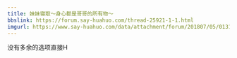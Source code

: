 ```yaml
---
title: 妹妹寝取～身心都是哥哥的所有物～
bbslink: https://forum.say-huahuo.com/thread-25921-1-1.html
imgurl: https://www.say-huahuo.com/data/attachment/forum/201807/05/013142j5ns322w322w23xg.png
---
```


没有多余的选项直接H<!--more-->
